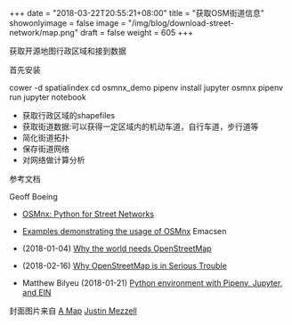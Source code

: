 +++
date = "2018-03-22T20:55:21+08:00"
title = "获取OSM街道信息"
showonlyimage = false
image = "/img/blog/download-street-network/map.png"
draft = false
weight = 605
+++

获取开源地图行政区域和接到数据
<!--more-->

首先安装

cower -d spatialindex
cd osmnx_demo
pipenv install jupyter osmnx
pipenv run jupyter notebook

- 获取行政区域的shapefiles
- 获取街道数据:可以获得一定区域内的机动车道，自行车道，步行道等
- 简化街道拓扑
- 保存街道网络
- 对网络做计算分析





参考文档

Geoff Boeing 
- [OSMnx: Python for Street Networks](http://geoffboeing.com/2016/11/osmnx-python-street-networks/)
- [Examples demonstrating the usage of OSMnx](https://github.com/gboeing/osmnx-examples)
Emacsen
- (2018-01-04) [Why the world needs OpenStreetMap](https://blog.emacsen.net/blog/2014/01/04/why-the-world-needs-openstreetmap/)
- (2018-02-16) [Why OpenStreetMap is in Serious Trouble](https://blog.emacsen.net/blog/2018/02/16/osm-is-in-trouble/)

- Matthew Bilyeu (2018-01-21) [Python environment with Pipenv, Jupyter, and EIN](https://matthewbilyeu.com/blog/python-environment-with-pipenv-jupyter-and-ein/)


封面图片来自 [A Map](https://dribbble.com/shots/2207264-A-Map) <a href="https://dribbble.com/JustinMezzell"><i class="fa fa-dribbble" aria-hidden="true"></i> Justin Mezzell</a>
